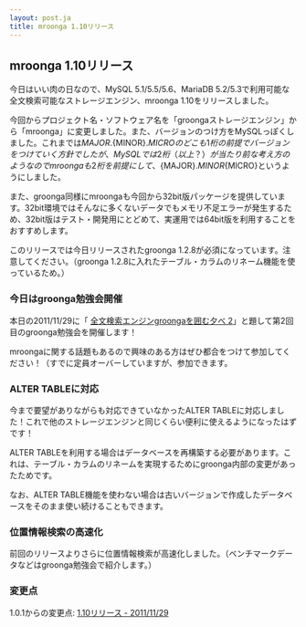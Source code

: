 ```yaml
---
layout: post.ja
title: mroonga 1.10リリース
---
```

## mroonga 1.10リリース

今日はいい肉の日なので、MySQL 5.1/5.5/5.6、MariaDB
5.2/5.3で利用可能な全文検索可能なストレージエンジン、mroonga
1.10をリリースしました。

今回からプロジェクト名・ソフトウェア名を「groongaストレージエンジン」から「mroonga」に変更しました。また、バージョンのつけ方をMySQLっぽくしました。これまでは${MAJOR}.${MINOR}.${MICRO}のどこも1桁の前提でバージョンをつけていく方針でしたが、MySQLでは2桁（以上？）が当たり前な考え方のようなのでmroongaも2桁を前提にして、${MAJOR}.${MINOR}${MICRO}というようにしました。

また、groonga同様にmroongaも今回から32bit版パッケージを提供しています。32bit環境ではそんなに多くないデータでもメモリ不足エラーが発生するため、32bit版はテスト・開発用にとどめて、実運用では64bit版を利用することをおすすめします。

このリリースでは今日リリースされたgroonga
1.2.8が必須になっています。注意してください。（groonga
1.2.8に入れたテーブル・カラムのリネーム機能を使っているため。）

### 今日はgroonga勉強会開催

本日の2011/11/29に「 [全文検索エンジンgroongaを囲む夕べ 2](http://atnd.org/events/20446)」と題して第2回目のgroonga勉強会を開催します！

mroongaに関する話題もあるので興味のある方はぜひ都合をつけて参加してください！（すでに定員オーバーしていますが、参加できます。

### ALTER TABLEに対応

今まで要望がありながらも対応できていなかったALTER
TABLEに対応しました！これで他のストレージエンジンと同じくらい便利に使えるようになったはずです！

ALTER
TABLEを利用する場合はデータベースを再構築する必要があります。これは、テーブル・カラムのリネームを実現するためにgroonga内部の変更があったためです。

なお、ALTER
TABLE機能を使わない場合は古いバージョンで作成したデータベースをそのまま使い続けることもできます。

### 位置情報検索の高速化

前回のリリースよりさらに位置情報検索が高速化しました。（ベンチマークデータなどはgroonga勉強会で紹介します。）

### 変更点

1.0.1からの変更点: [1.10リリース - 2011/11/29](/ja/docs/news.html#release-1-10)
